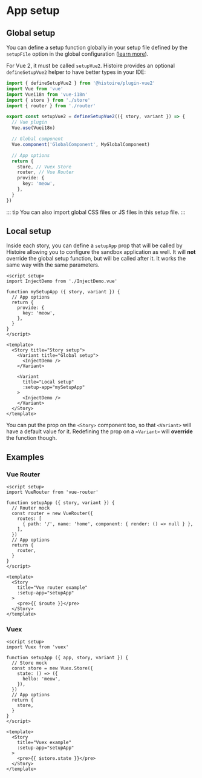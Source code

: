 # App setup

## Global setup

You can define a setup function globally in your setup file defined by the `setupFile` option in the global configuration ([learn more](../config.md#global-js-and-css)).

For Vue 2, it must be called `setupVue2`. Histoire provides an optional `defineSetupVue2` helper to have better types in your IDE:

```ts
import { defineSetupVue2 } from '@histoire/plugin-vue2'
import Vue from 'vue'
import Vuei18n from 'vue-i18n'
import { store } from './store'
import { router } from './router'

export const setupVue2 = defineSetupVue2(({ story, variant }) => {
  // Vue plugin
  Vue.use(Vuei18n)

  // Global component
  Vue.component('GlobalComponent', MyGlobalComponent)

  // App options
  return {
    store, // Vuex Store
    router, // Vue Router
    provide: {
      key: 'meow',
    },
  }
})
```

::: tip
You can also import global CSS files or JS files in this setup file.
:::

## Local setup

Inside each story, you can define a `setupApp` prop that will be called by Histoire allowing you to configure the sandbox application as well. It will **not** override the global setup function, but will be called after it. It works the same way with the same parameters.

```vue{17}
<script setup>
import InjectDemo from './InjectDemo.vue'

function mySetupApp ({ story, variant }) {
  // App options
  return {
    provide: {
      key: 'meow',
    },
  }
}
</script>

<template>
  <Story title="Story setup">
    <Variant title="Global setup">
      <InjectDemo />
    </Variant>

    <Variant
      title="Local setup"
      :setup-app="mySetupApp"
    >
      <InjectDemo />
    </Variant>
  </Story>
</template>
```

You can put the prop on the `<Story>` component too, so that `<Variant>` will have a default value for it. Redefining the prop on a `<Variant>` will **override** the function though.

## Examples

### Vue Router

```vue{5-11,18}
<script setup>
import VueRouter from 'vue-router'

function setupApp ({ story, variant }) {
  // Router mock
  const router = new VueRouter({
    routes: [
      { path: '/', name: 'home', component: { render: () => null } },
    ],
  })
  // App options
  return {
    router,
  }
}
</script>

<template>
  <Story
    title="Vue router example"
    :setup-app="setupApp"
  >
    <pre>{{ $route }}</pre>
  </Story>
</template>
```

### Vuex

```vue{5-10,17}
<script setup>
import Vuex from 'vuex'

function setupApp ({ app, story, variant }) {
  // Store mock
  const store = new Vuex.Store({
    state: () => ({
      hello: 'meow',
    }),
  })
  // App options
  return {
    store,
  }
}
</script>

<template>
  <Story
    title="Vuex example"
    :setup-app="setupApp"
  >
    <pre>{{ $store.state }}</pre>
  </Story>
</template>
```
